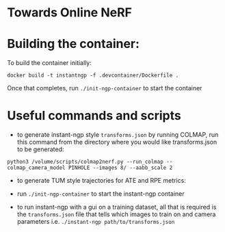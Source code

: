 # Towards Online NeRF

# Building the container:

To build the container initially:

`docker build -t instantngp -f .devcontainer/Dockerfile .`

Once that completes, run `./init-ngp-container` to start the container


# Useful commands and scripts

- to generate instant-ngp style `transforms.json` by running COLMAP, run this command from the directory where you would like transforms.json to be generated:  

`python3 /volume/scripts/colmap2nerf.py --run_colmap --colmap_camera_model PINHOLE --images 8/ --aabb_scale 2`

- to generate TUM style trajectories for ATE and RPE metrics: 

- run `./init-ngp-container` to start the instant-ngp container

- to run instant-ngp with a gui on a training dataset, all that is required is the `transforms.json` file that tells which images to train on and camera parameters i.e. `./instant-ngp path/to/transforms.json`

